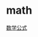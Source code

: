 # math


[数学公式](https://blog.csdn.net/jyfu2_12/article/details/79207643?utm_medium=distribute.pc_relevant.none-task-blog-BlogCommendFromBaidu-1.control&depth_1-utm_source=distribute.pc_relevant.none-task-blog-BlogCommendFromBaidu-1.control)